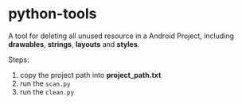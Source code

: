 python-tools
============

A tool for deleting all unused resource in a Android Project, including **drawables**, **strings**, **layouts** and **styles**.

Steps:

1. copy the project path into **project_path.txt**
2. run the ```scan.py```
3. run the ```clean.py```

